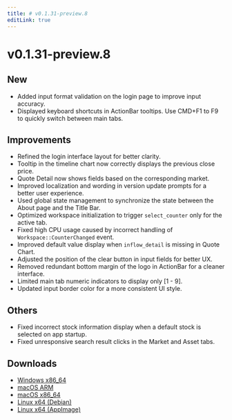 ```yaml
---
title: # v0.1.31-preview.8
editLink: true
---
```


# v0.1.31-preview.8 <Badge type="warning" text="preview" />

## New

- Added input format validation on the login page to improve input accuracy.
- Displayed keyboard shortcuts in ActionBar tooltips. Use CMD+F1 to F9 to quickly switch between main tabs.

## Improvements

- Refined the login interface layout for better clarity.
- Tooltip in the timeline chart now correctly displays the previous close price.
- Quote Detail now shows fields based on the corresponding market.
- Improved localization and wording in version update prompts for a better user experience.
- Used global state management to synchronize the state between the About page and the Title Bar.
- Optimized workspace initialization to trigger `select_counter` only for the active tab.
- Fixed high CPU usage caused by incorrect handling of `Workspace::CounterChanged` event.
- Improved default value display when `inflow_detail` is missing in Quote Chart.
- Adjusted the position of the clear button in input fields for better UX.
- Removed redundant bottom margin of the logo in ActionBar for a cleaner interface.
- Limited main tab numeric indicators to display only [1 - 9].
- Updated input border color for a more consistent UI style.

## Others

- Fixed incorrect stock information display when a default stock is selected on app startup.
- Fixed unresponsive search result clicks in the Market and Asset tabs.

## Downloads

- [Windows x86_64](https://assets.lbkrs.com/github/release/longbridge-desktop/preview/longbridge-0.1.31-preview.8-windows-x86_64.zip)
- [macOS ARM](https://assets.lbkrs.com/github/release/longbridge-desktop/preview/longbridge-v0.1.31-preview.8-macos-aarch64.dmg)
- [macOS x86_64](https://assets.lbkrs.com/github/release/longbridge-desktop/preview/longbridge-v0.1.31-preview.8-macos-x86_64.dmg)
- [Linux x64 (Debian)](https://assets.lbkrs.com/github/release/longbridge-desktop/preview/longbridge-v0.1.31-preview.8-linux-x86_64.deb)
- [Linux x64 (AppImage)](https://assets.lbkrs.com/github/release/longbridge-desktop/preview/longbridge-v0.1.31-preview.8-linux-x86_64.AppImage)
